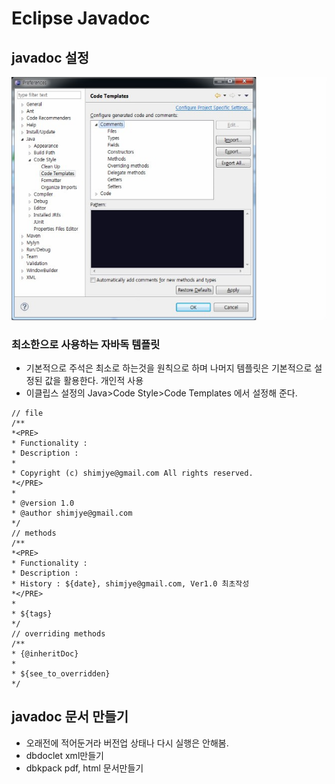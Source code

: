 # Eclipse Javadoc

<!--
description = 조금 오래된 자료
tag = programming, tool, eclipse
-->

## javadoc 설정

![javadoc](images/d20160922_javadoc1.png)

### 최소한으로 사용하는 자바독 템플릿

- 기본적으로 주석은 최소로 하는것을 원칙으로 하며 나머지 템플릿은 기본적으로 설정된 값을 활용한다. 개인적 사용
- 이클립스 설정의 Java>Code Style>Code Templates 에서 설정해 준다.

```
// file
/**
*<PRE>
* Functionality :
* Description :
*
* Copyright (c) shimjye@gmail.com All rights reserved.
*</PRE>
*
* @version 1.0
* @author shimjye@gmail.com
*/
// methods
/**
*<PRE>
* Functionality :
* Description :
* History : ${date}, shimjye@gmail.com, Ver1.0 최초작성
*</PRE>
*
* ${tags}
*/
// overriding methods
/**
* {@inheritDoc}
*
* ${see_to_overridden}
*/
```

## javadoc 문서 만들기

- 오래전에 적어둔거라 버전업 상태나 다시 실행은 안해봄.
- dbdoclet xml만들기
- dbkpack pdf, html 문서만들기
